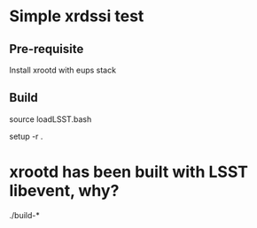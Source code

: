 # Simple xrdssi test

## Pre-requisite

Install xrootd with eups stack

## Build
source loadLSST.bash

setup -r . 
# xrootd has been built with LSST libevent, why?

./build-*
